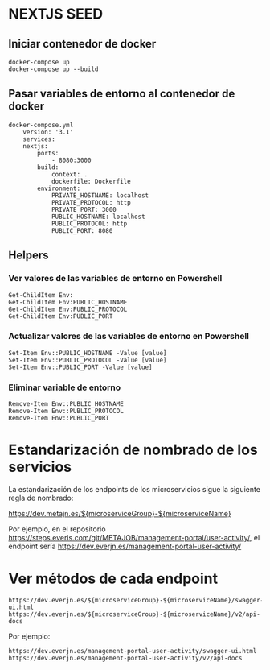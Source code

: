 # NEXTJS SEED

## Iniciar contenedor de docker

    docker-compose up
    docker-compose up --build

## Pasar variables de entorno al contenedor de docker

    docker-compose.yml
        version: '3.1'
        services:
        nextjs:
            ports:
                - 8080:3000
            build:
                context: .
                dockerfile: Dockerfile
            environment:
                PRIVATE_HOSTNAME: localhost
                PRIVATE_PROTOCOL: http
                PRIVATE_PORT: 3000
                PUBLIC_HOSTNAME: localhost
                PUBLIC_PROTOCOL: http
                PUBLIC_PORT: 8080

## Helpers

### Ver valores de las variables de entorno en Powershell

    Get-ChildItem Env:
    Get-ChildItem Env:PUBLIC_HOSTNAME
    Get-ChildItem Env:PUBLIC_PROTOCOL
    Get-ChildItem Env:PUBLIC_PORT

### Actualizar valores de las variables de entorno en Powershell

    Set-Item Env::PUBLIC_HOSTNAME -Value [value]
    Set-Item Env::PUBLIC_PROTOCOL -Value [value]
    Set-Item Env::PUBLIC_PORT -Value [value]


### Eliminar variable de entorno

    Remove-Item Env::PUBLIC_HOSTNAME
    Remove-Item Env::PUBLIC_PROTOCOL
    Remove-Item Env::PUBLIC_PORT

# Estandarización de nombrado de los servicios

La estandarización de los endpoints de los microservicios sigue la siguiente regla de nombrado:

https://dev.metajn.es/${microserviceGroup}-${microserviceName}

Por ejemplo, en el repositorio https://steps.everis.com/git/METAJOB/management-portal/user-activity/, el endpoint sería https://dev.everjn.es/management-portal-user-activity/

# Ver métodos de cada endpoint

    https://dev.everjn.es/${microserviceGroup}-${microserviceName}/swagger-ui.html
    https://dev.everjn.es/${microserviceGroup}-${microserviceName}/v2/api-docs

Por ejemplo:

    https://dev.everjn.es/management-portal-user-activity/swagger-ui.html
    https://dev.everjn.es/management-portal-user-activity/v2/api-docs